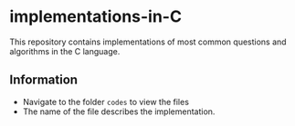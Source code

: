 # implementations-in-C
This repository contains implementations of most common questions and algorithms in the C language.

## Information
+ Navigate to the folder `codes` to view the files
+ The name of the file describes the implementation.